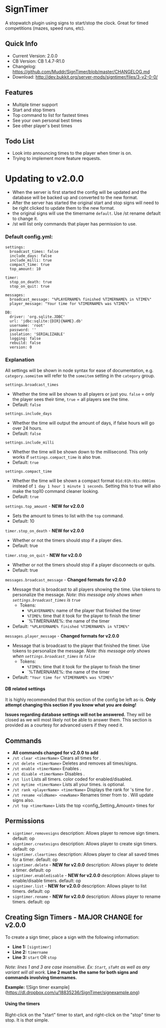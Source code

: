 # SignTimer

A stopwatch plugin using signs to start/stop the clock. Great for timed competitions (mazes, speed runs, etc).

## Quick Info
- Current Version: 2.0.0
- CB Version: CB 1.4.7-R1.0
- Changelog: <https://github.com/Muddr/SignTimer/blob/master/CHANGELOG.md>
- Download: <http://dev.bukkit.org/server-mods/signtimer/files/3-v2-0-0/>

## Features

- Multiple timer support
- Start and stop timers
- Top command to list for fastest times
- See your own personal best times
- See other player's best times

## Todo List

- Look into announcing times to the player when timer is on.
- Trying to implement more feature requests.

# Updating to v2.0.0
- When the server is first started the config will be updated and the database will be backed up and converted to the new format.
- After the server has started the original start and stop signs will need to be right clicked to update them to the new format.
- the original signs will use the timername `default`.  Use /st rename default <newName> to change it.
- /st will list only commands that player has permission to use.

### Default config.yml:
	settings:
	  broadcast_times: false
	  include_days: false
	  include_milli: true
	  compact_time: true
	  top_amount: 10

	timer:
	  stop_on_death: true
	  stop_on_quit: true
	
	messages:
	  broadcast_message: "%PLAYERNAME% finished %TIMERNAME% in %TIME%"
	  player_message: "Your time for %TIMERNAME% was %TIME%"
	
	DB:
	  driver: 'org.sqlite.JDBC'
	  url: 'jdbc:sqlite:{DIR}{NAME}.db'
	  username: 'root'
	  password: ''
	  isolation: 'SERIALIZABLE'
	  logging: false
	  rebuild: false
	  version: 0

### Explanation
All settings will be shown in node syntax for ease of documentation, e.g. `category.someitem` will refer to the `someitem` setting in the `category` group.

`settings.broadcast_times`
- Whether the time will be shown to all players or just you. `false` = only the player sees their time, `true` = all players see the time.
- Default: `false`

`settings.include_days`
- Whether the time will output the amount of days, if false hours will go over 24 hours.
- Default: `false`

`settings.include_milli`
- Whether the time will be shown down to the millisecond. This only works if `settings.compact_time` is also true.
- Default: `true`

`settings.compact_time`
- Whether the time will be shown a compact format `01d:01h:01s:0001ms` instead of `1 day 1 hour 1 minute 1 seconds`. Setting this to true will also make the top10 command cleaner looking.
- Default: `true`

`settings.top_amount` - **NEW for v2.0.0**
- Sets the amount to times to list with the `top` command.
- Default: 10

`timer.stop_on_death` - **NEW for v2.0.0**
- Whether or not the timers should stop if a player dies.
- Default: true

`timer.stop_on_quit` - **NEW for v2.0.0**
- Whether or not the timers should stop if a player disconnects or quits.
- Default: true

`messages.broadcast_message` - **Changed formats for v2.0.0**
- Message that is broadcast to all players showing the time. Use tokens to personalize the message. *Note: this message only shows when `settings.broadcast_times` is `true`*
	- Tokens:
		- `%PLAYERNAME%`: name of the player that finished the timer
		- `%TIME%`: time that it took for the player to finish the timer
		- `%TIMERNAME%: the name of the timer
- Default: `"%PLAYERNAME% finished %TIMERNAME% in %TIME%"`

`messages.player_message` - **Changed formats for v2.0.0**
- Message that is broadcast to the player that finished the timer. Use tokens to personalize the message. *Note: this message only shows when `settings.broadcast_times` is `false`*
	- Tokens:
		- `%TIME%`: time that it took for the player to finish the timer
		- `%TIMERNAME%: the name of the timer
- Default: `"Your time for %TIMERNAME% was %TIME%"`

#### DB related settings
It is highly recommended that this section of the config be left as-is. **Only attempt changing this section if you know what you are doing!**

**Issues regarding database settings will not be answered.** They will be closed as we will most likely not be able to answer them. This section is provided as a courtesy for advanced users if they need it.

## Commands
- **All commands changed for v2.0.0 to add <timerName>**
- `/st clear <timerName>`
    Clears all times for <timerName>.
- `/st delete <timerName>`
    Deletes <timerName> and removes all times/signs.
- `/st enable <timerName>`
    Enables <timername>.
- `/st disable <timerName>`
    Disables <timername>.
- `/st list`
    Lists all timers. color coded for enabled/disabled.
- `/st mytime <timerName>`
    Lists all your times. <timerName> is optional.
- `/st rank <playerName> <timerName>`
    Displays the rank for <playerName>'s time for <timerName>.
- `/st rename <oldName> <newName>`
    Renames timer from <oldName> to <newName>. Will update signs also.
- `/st top <timerName>`
    Lists the top <config_Setting_Amount> times for <timerName>    

## Permissions
- `signtimer.removesigns`
	description: Allows player to remove sign timers.
	default: op
- `signtimer.createsigns`
	description: Allows player to create sign timers.
	default: op
- `signtimer.cleartimes`
	description: Allows player to clear all saved times for a timer.
	default: op
- `signtimer.delete` - **NEW for v2.0.0**
	description: Allows player to delete a timer.
	default: op
- `signtimer.enabledisable` - **NEW for v2.0.0**
	description: Allows player to enable/disable timers.
	default: op
- `signtimer.list` - **NEW for v2.0.0**
	description: Allows player to list timers.
	default: op
- `signtimer.rename` - **NEW for v2.0.0**
	description: Allows player to rename timers.
	default: op

## Creating Sign Timers - **MAJOR CHANGE for v2.0.0**
To create a sign timer, place a sign with the following information:
- **Line 1:** `[signtimer]`
- **Line 2:** `timername`
- **Line 3:** `start` OR `stop`

*Note: lines 1 and 3 are case insensitive. Ex: `Start`, `sTaRt` as well as any variant will all work.*
**Line 2 must be the same for both signs and commands involving timernames.**

**Example:**
![Sign timer example] (https://dl.dropbox.com/u/18835236/SignTimer/signexample.png)

#### Using the timers
Right-click on the "start" timer to start, and right-click on the "stop" timer to stop. It is *that* simple.
